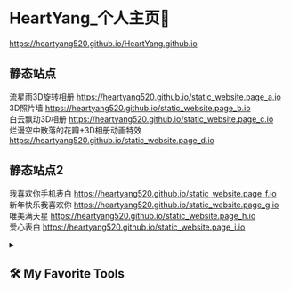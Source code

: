# HeartYang_个人主页🤡
https://heartyang520.github.io/HeartYang.github.io
## 静态站点
流星雨3D旋转相册  https://heartyang520.github.io/static_website.page_a.io  
3D照片墙  https://heartyang520.github.io/static_website.page_b.io  
白云飘动3D相册  https://heartyang520.github.io/static_website.page_c.io  
烂漫空中散落的花瓣+3D相册动画特效  https://heartyang520.github.io/static_website.page_d.io  
## 静态站点2
我喜欢你手机表白 https://heartyang520.github.io/static_website.page_f.io  
新年快乐我喜欢你 https://heartyang520.github.io/static_website.page_g.io  
唯美满天星 https://heartyang520.github.io/static_website.page_h.io  
爱心表白 https://heartyang520.github.io/static_website.page_i.io  
<details>
    <summary>
        <h2>🛠️ My Favorite Tools</h2>
    </summary>
    <!-- Some badges are from https://github.com/Ileriayo/markdown-badges -->

    <h3>👨‍💻 Programming and Markup Languages</h3>

    <p>
        <a href="https://github.com/search?q=user%3ADenverCoder1+language%3Aassembly"><img alt="MIPS Assembly"
                src="https://custom-icon-badges.demolab.com/badge/Assembly-525252.svg?logo=asm-hex&logoColor=white"></a>
        <a href="https://github.com/search?q=user%3ADenverCoder1+language%3Abash"><img alt="Bash"
                src="https://img.shields.io/badge/Bash-121011.svg?logo=gnu-bash&logoColor=white"></a>
        <a href="https://github.com/search?q=user%3ADenverCoder1+language%3Ac"><img alt="C"
                src="https://custom-icon-badges.demolab.com/badge/C-03599C.svg?logo=c-in-hexagon&logoColor=white"></a>
        <a href="https://github.com/search?q=user%3ADenverCoder1+language%3Acpp"><img alt="C++"
                src="https://custom-icon-badges.demolab.com/badge/C++-9C033A.svg?logo=cpp2&logoColor=white"></a>
        <a href="https://github.com/search?q=user%3ADenverCoder1+language%3Acsharp"><img alt="C#"
                src="https://custom-icon-badges.demolab.com/badge/C%23-68217A.svg?logo=cs2&logoColor=white"></a>
        <a href="https://github.com/search?q=user%3ADenverCoder1+language%3Aceylon"><img alt="Ceylon"
                src="https://custom-icon-badges.demolab.com/badge/Ceylon-E39842.svg?logo=ceylon&logoColor=white"></a>
        <a href="https://github.com/search?q=user%3ADenverCoder1+language%3Acss"><img alt="CSS"
                src="https://img.shields.io/badge/CSS-1572B6.svg?logo=css3&logoColor=white"></a>
        <a href="https://github.com/search?q=user%3ADenverCoder1+language%3Ags"><img alt="Google Apps Script"
                src="https://custom-icon-badges.demolab.com/badge/Google%20Apps%20Script-02569B.svg?logo=gs&logoColor=white"></a>
        <a href="https://github.com/search?q=user%3ADenverCoder1+language%3Ahtml"><img alt="HTML"
                src="https://img.shields.io/badge/HTML-E34F26.svg?logo=html5&logoColor=white"></a>
        <a href="https://github.com/search?q=user%3ADenverCoder1+language%3Ajava"><img alt="Java"
                src="https://custom-icon-badges.demolab.com/badge/Java-007396.svg?logo=java&logoColor=white"></a>
        <a href="https://github.com/search?q=user%3ADenverCoder1+language%3Ajavascript"><img alt="JavaScript"
                src="https://img.shields.io/badge/JavaScript-F7DF1E.svg?logo=javascript&logoColor=black"></a>
        <a href="https://github.com/search?q=user%3ADenverCoder1+language%3Atex"><img alt="LaTeX"
                src="https://img.shields.io/badge/LaTeX-008080.svg?logo=LaTeX&logoColor=white"></a>
        <a href="https://github.com/search?q=user%3ADenverCoder1+language%3Amarkdown"><img alt="Markdown"
                src="https://img.shields.io/badge/Markdown-000000.svg?logo=markdown&logoColor=white"></a>
        <a href="https://github.com/search?q=user%3ADenverCoder1+language%3Ajavascript"><img alt="Node.js"
                src="https://img.shields.io/badge/Node.js-43853D.svg?logo=node.js&logoColor=white"></a>
        <a href="https://github.com/search?q=user%3ADenverCoder1+language%3Aphp"><img alt="PHP"
                src="https://img.shields.io/badge/PHP-777BB4.svg?logo=php&logoColor=white"></a>
        <a href="https://github.com/search?q=user%3ADenverCoder1+language%3Aprolog"><img alt="Prolog"
                src="https://custom-icon-badges.demolab.com/badge/Prolog-E61B23.svg?logo=swi-prolog&logoColor=white"></a>
        <a href="https://github.com/search?q=user%3ADenverCoder1+language%3Apython"><img alt="Python"
                src="https://img.shields.io/badge/Python-14354C.svg?logo=python&logoColor=white"></a>
        <a href="https://github.com/search?q=user%3ADenverCoder1+language%3Ar"><img alt="R"
                src="https://img.shields.io/badge/R-276DC3.svg?logo=r&logoColor=white"></a>
        <a href="https://github.com/search?q=user%3ADenverCoder1+language%3Arst"><img alt="Restructured Text"
                src="https://img.shields.io/badge/Restructured Text-3a4148.svg?logo=readthedocs&logoColor=white"></a>
        <a href="https://github.com/search?q=user%3ADenverCoder1+language%3Ascratch"><img alt="Scratch"
                src="https://img.shields.io/badge/Scratch-4D97FF.svg?logo=scratch&logoColor=white"></a>
        <a href="https://github.com/search?q=user%3ADenverCoder1+language%3Asql"><img alt="SQL"
                src="https://custom-icon-badges.demolab.com/badge/SQL-025E8C.svg?logo=database&logoColor=white"></a>
        <a href="https://github.com/search?q=user%3ADenverCoder1+language%3Asvg"><img alt="SVG+XML"
                src="https://img.shields.io/badge/SVG%2BXML-e0982c.svg?logo=svg&logoColor=white"></a>
        <a href="https://github.com/search?q=user%3ADenverCoder1+language%3AtypeScript"><img alt="TypeScript"
                src="https://img.shields.io/badge/TypeScript-007ACC.svg?logo=typescript&logoColor=white"></a>
    </p>

    <h3>🧰 Frameworks and Libraries</h3>

    <p>
        <a href="#"><img alt="Arduino"
                src="https://img.shields.io/badge/-Arduino-00979D?logo=Arduino&logoColor=white"></a>
        <a href="#"><img alt="BlissfulJS"
                src="https://custom-icon-badges.demolab.com/badge/Bliss.js-3dacc2.svg?logo=bliss&logoColor=white"></a>
        <a href="#"><img alt="Bootstrap"
                src="https://img.shields.io/badge/Bootstrap-7952B3.svg?logo=bootstrap&logoColor=white"></a>
        <a href="#"><img alt="Cordova"
                src="https://img.shields.io/badge/-Cordova-E8E8E8?logo=apache-cordova&logoColor=black"></a>
        <a href="#"><img alt="Discord.py"
                src="https://custom-icon-badges.demolab.com/badge/Discord.py-0d1620.svg?logo=dpy"></a>
        <a href="#"><img alt="Electron"
                src="https://img.shields.io/badge/Electron-20232e.svg?logo=electron&logoColor=white"></a>
        <a href="#"><img alt="Express.js"
                src="https://img.shields.io/badge/Express.js-404d59.svg?logo=express&logoColor=white"></a>
        <a href="#"><img alt="Flask" src="https://img.shields.io/badge/Flask-000000.svg?logo=flask&logoColor=white"></a>
        <a href="#"><img alt="GitHub Actions"
                src="https://img.shields.io/badge/GitHub%20Actions-2671E5.svg?logo=github%20actions&logoColor=white"></a>
        <a href"#"><img alt="Gunicorn"
                src="https://img.shields.io/badge/-Gunicorn-499848.svg?logo=gunicorn&logoColor=white"></a>
        <a href="#"><img alt="JUnit"
                src="https://custom-icon-badges.demolab.com/badge/JUnit-25A162.svg?logo=check-circle&logoColor=white"></a>
        <a href="#"><img alt="Material Design"
                src="https://img.shields.io/badge/Material%20Design-0081CB.svg?logo=material-design&logoColor=white"></a>
        <a href="#"><img alt="Nextcord"
                src="https://custom-icon-badges.demolab.com/badge/Nextcord-0d1620.svg?logo=nextcord"></a>
        <a href="#"><img alt="NumPy" src="https://img.shields.io/badge/Numpy-013243.svg?logo=numpy&logoColor=white"></a>
        <a href="#"><img alt="Pandas"
                src="https://img.shields.io/badge/Pandas-150458.svg?logo=pandas&logoColor=white"></a>
        <a href="#"><img alt="PHPUnit"
                src="https://custom-icon-badges.demolab.com/badge/PHPUnit-366488.svg?logo=test-tube&logoColor=white"></a>
        <a href="#"><img alt="Praw" src="https://custom-icon-badges.demolab.com/badge/Praw-ff3c0c.svg?logo=praw"></a>
        <a href="#"><img alt="Pytest"
                src="https://img.shields.io/badge/Pytest-0A9EDC.svg?logo=pytest&logoColor=white"></a>
        <a href="#"><img alt="React"
                src="https://img.shields.io/badge/React-20232a.svg?logo=react&logoColor=%2361DAFB"></a>
        <a href="#"><img alt="Slim"
                src="https://custom-icon-badges.demolab.com/badge/Slim-74a045.svg?logo=slim-php"></a>
        <a href="#"><img alt="Symfony"
                src="https://img.shields.io/badge/Symfony-111111.svg?logo=symfony&logoColor=white"></a>
        <a href="#"><img alt="SymPy" src="https://img.shields.io/badge/Sympy-3B5526.svg?logo=sympy&logoColor=white"></a>
        <a href="#"><img alt="TensorFlow"
                src="https://img.shields.io/badge/TensorFlow-FF6F00.svg?logo=TensorFlow&logoColor=white"></a>
        <a href="#"><img alt="Wordpress"
                src="https://img.shields.io/badge/Wordpress-21759B?logo=wordpress&logoColor=white"></a>
        <a href="#"><img alt="WPF (.Net)" src="https://img.shields.io/badge/WPF-5C2D91?logo=.net&logoColor=white"></a>
    </p>

    <h3>🗄️ Databases and Cloud Hosting</h3>

    <p>
        <a href="#"><img alt="GitHub Pages"
                src="https://img.shields.io/badge/GitHub%20Pages-327FC7.svg?logo=github&logoColor=white"></a>
        <a href="#"><img alt="Heroku"
                src="https://img.shields.io/badge/Heroku-430098.svg?logo=heroku&logoColor=white"></a>
        <a href="#"><img alt="MongoDB"
                src="https://img.shields.io/badge/MongoDB-4ea94b.svg?logo=mongodb&logoColor=white"></a>
        <a href="#"><img alt="MySQL" src="https://img.shields.io/badge/MySQL-00f.svg?logo=mysql&logoColor=white"></a>
        <a href="#"><img alt="Notion"
                src="https://img.shields.io/badge/Notion-010101.svg?logo=notion&logoColor=white"></a>
        <a href="#"><img alt="Oracle"
                src="https://img.shields.io/badge/Oracle-F00000.svg?logo=oracle&logoColor=white"></a>
        <a href="#"><img alt="PostgreSQL"
                src="https://img.shields.io/badge/PostgreSQL-316192.svg?logo=postgresql&logoColor=white"></a>
        <a href="#"><img alt="Render"
                src="https://img.shields.io/badge/Render-00979D.svg?logo=render&logoColor=white"></a>
        <a href="#"><img alt="Repl.it"
                src="https://img.shields.io/badge/Repl.it-0D101E.svg?logo=Replit&logoColor=white"></a>
        <a href="#"><img alt="SQLite"
                src="https://img.shields.io/badge/SQLite-07405e.svg?logo=sqlite&logoColor=white"></a>
        <a href="#"><img alt="Vercel"
                src="https://img.shields.io/badge/Vercel-000000.svg?logo=vercel&logoColor=white"></a>
    </p>

    <h3>💻 Software and Tools</h3>

    <p>
        <a href="#"><img alt="Adobe" src="https://img.shields.io/badge/Adobe-FF0000.svg?logo=adobe&logoColor=white"></a>
        <a href="#"><img alt="Android"
                src="https://img.shields.io/badge/Android-3DDC84?logo=android&logoColor=white"></a>
        <a href="#"><img alt="Android Studio"
                src="https://img.shields.io/badge/Android%20Studio-008678.svg?logo=android-studio&logoColor=white"></a>
        <a href="#"><img alt="Arch Linux"
                src="https://img.shields.io/badge/Arch%20Linux-1793D1.svg?logo=arch-linux&logoColor=white"></a>
        <a href="#"><img alt="Audacity"
                src="https://img.shields.io/badge/-Audacity-0000CC?logo=audacity&logoColor=white"></a>
        <a href="#"><img alt="Bitwarden"
                src="https://img.shields.io/badge/-Bitwarden-175DDC?logo=bitwarden&logoColor=white"></a>
        <a href="#"><img alt="Brave" src="https://img.shields.io/badge/-Brave-FB542B?logo=brave&logoColor=white"></a>
        <a href="#"><img alt="Construct 3"
                src="https://img.shields.io/badge/Construct%203-00b56a.svg?logo=construct-3&logoColor=white"></a>
        <a href="#"><img alt="Dark Reader"
                src="https://img.shields.io/badge/-Dark%20Reader-141E24?logo=dark-reader&logoColor=white"></a>
        <a href="#"><img alt="Dbeaver"
                src="https://custom-icon-badges.demolab.com/badge/-Dbeaver-372923?logo=dbeaver-mono&logoColor=white"></a>
        <a href="#"><img alt="Discord"
                src="https://img.shields.io/badge/-Discord-5865F2.svg?logo=discord&logoColor=white"></a>
        <a href="#"><img alt="Git" src="https://img.shields.io/badge/Git-F05033.svg?logo=git&logoColor=white"></a>
        <a href="#"><img alt="GitHub Desktop"
                src="https://img.shields.io/badge/GitHub%20Desktop-8034A9.svg?logo=github&logoColor=white"></a>
        <a href="#"><img alt="Google Sheets"
                src="https://img.shields.io/badge/Sheets-34A853.svg?logo=google%20sheets&logoColor=white"></a>
        <a href="#"><img alt="Inkscape"
                src="https://img.shields.io/badge/Inkscape-000000?logo=Inkscape&logoColor=white"></a>
        <a href="#"><img alt="Jupyter"
                src="https://img.shields.io/badge/Jupyter-F37626.svg?logo=Jupyter&logoColor=white"></a>
        <a href="#"><img alt="OBS Studio"
                src="https://img.shields.io/badge/-OBS-302E31?logo=obs-studio&logoColor=white"></a>
        <a href="#"><img alt="Photopea"
                src="https://img.shields.io/badge/Photopea-18A497?logo=photopea&logoColor=white"></a>
        <a href="#"><img alt="Postman"
                src="https://img.shields.io/badge/Postman-FF6C37?logo=postman&logoColor=white"></a>
        <a href="#"><img alt="SonarLint"
                src="https://img.shields.io/badge/-SonarLint-CB2029?logo=sonarlint&logoColor=white"></a>
        <a href="#"><img alt="Stack Overflow"
                src="https://img.shields.io/badge/-Stack%20Overflow-FE7A16?logo=stack-overflow&logoColor=white"></a>
        <a href="#"><img alt="Visual Studio Code"
                src="https://img.shields.io/badge/Visual%20Studio%20Code-0078d7.svg?logo=visual-studio-code&logoColor=white"></a>
    </p>
</details>